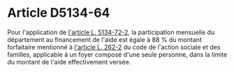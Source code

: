 # Article D5134-64

Pour l'application de [l'article L. 5134-72-2][1], la participation mensuelle du département au financement de l'aide est égale à 88 % du montant forfaitaire mentionné à [l'article L. 262-2][2] du code de l'action sociale et des familles, applicable à un foyer composé d'une seule personne, dans la limite du montant de l'aide effectivement versée.

 [1]: /affichCodeArticle.do?cidTexte=LEGITEXT000006072050&idArticle=LEGIARTI000019865402&dateTexte=&categorieLien=cid
 [2]: /affichCodeArticle.do?cidTexte=LEGITEXT000006074069&idArticle=LEGIARTI000006797175&dateTexte=&categorieLien=cid